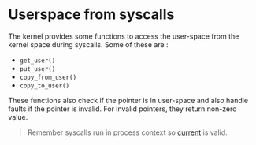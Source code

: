 # Userspace from syscalls

The kernel provides some functions to access the user-space from the kernel space during syscalls. Some of these are :

- `get_user()`
- `put_user()`
- `copy_from_user()`
- `copy_to_user()`

These functions also check if the pointer is in user-space and also handle faults if the pointer is invalid. For invalid pointers, they return non-zero value.

> Remember syscalls run in process context so [current](../../misc/current.md) is valid.
